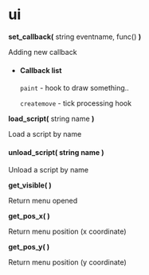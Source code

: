 # ui

**set\_callback(** string eventname, func() **)**

Adding new callback

*   #### Callback list <a href="#callback-list" id="callback-list"></a>

    `paint` - hook to draw something..

    `createmove` - tick processing hook

**load\_script(** string name **)**

Load a script by name

#### **unload\_script(** string name **)** <a href="#unload_script-string-name" id="unload_script-string-name"></a>

Unload a script by name

**get\_visible( )**

Return menu opened

**get\_pos\_x( )**

Return menu position (x coordinate)

**get\_pos\_y( )**

Return menu position (y coordinate)

